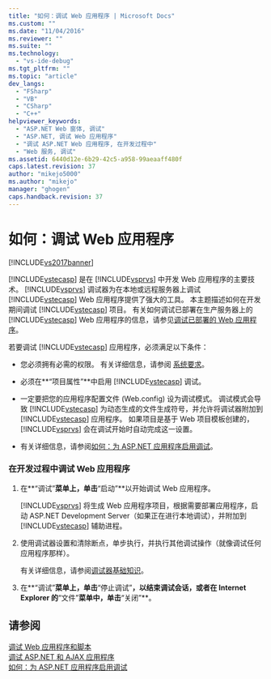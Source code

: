 ```yaml
---
title: "如何：调试 Web 应用程序 | Microsoft Docs"
ms.custom: ""
ms.date: "11/04/2016"
ms.reviewer: ""
ms.suite: ""
ms.technology: 
  - "vs-ide-debug"
ms.tgt_pltfrm: ""
ms.topic: "article"
dev_langs: 
  - "FSharp"
  - "VB"
  - "CSharp"
  - "C++"
helpviewer_keywords: 
  - "ASP.NET Web 窗体, 调试"
  - "ASP.NET, 调试 Web 应用程序"
  - "调试 ASP.NET Web 应用程序, 在开发过程中"
  - "Web 服务, 调试"
ms.assetid: 6440d12e-6b29-42c5-a958-99aeaaff480f
caps.latest.revision: 37
author: "mikejo5000"
ms.author: "mikejo"
manager: "ghogen"
caps.handback.revision: 37
---
```

# 如何：调试 Web 应用程序
[!INCLUDE[vs2017banner](../code-quality/includes/vs2017banner.md)]

[!INCLUDE[vstecasp](../code-quality/includes/vstecasp_md.md)] 是在 [!INCLUDE[vsprvs](../code-quality/includes/vsprvs_md.md)] 中开发 Web 应用程序的主要技术。  [!INCLUDE[vsprvs](../code-quality/includes/vsprvs_md.md)] 调试器为在本地或远程服务器上调试 [!INCLUDE[vstecasp](../code-quality/includes/vstecasp_md.md)] Web 应用程序提供了强大的工具。  本主题描述如何在开发期间调试 [!INCLUDE[vstecasp](../code-quality/includes/vstecasp_md.md)] 项目。  有关如何调试已部署在生产服务器上的 [!INCLUDE[vstecasp](../code-quality/includes/vstecasp_md.md)] Web 应用程序的信息，请参见[调试已部署的 Web 应用程序](../debugger/debugging-deployed-web-applications.md)。  
  
 若要调试 [!INCLUDE[vstecasp](../code-quality/includes/vstecasp_md.md)] 应用程序，必须满足以下条件：  
  
-   您必须拥有必需的权限。  有关详细信息，请参阅 [系统要求](../debugger/aspnet-debugging-system-requirements.md)。  
  
-   必须在**“项目属性”**中启用 [!INCLUDE[vstecasp](../code-quality/includes/vstecasp_md.md)] 调试。  
  
-   一定要把您的应用程序配置文件 \(Web.config\) 设为调试模式。  调试模式会导致 [!INCLUDE[vstecasp](../code-quality/includes/vstecasp_md.md)] 为动态生成的文件生成符号，并允许将调试器附加到 [!INCLUDE[vstecasp](../code-quality/includes/vstecasp_md.md)] 应用程序。  如果项目是基于 Web 项目模板创建的，[!INCLUDE[vsprvs](../code-quality/includes/vsprvs_md.md)] 会在调试开始时自动完成这一设置。  
  
-   有关详细信息，请参阅[如何：为 ASP.NET 应用程序启用调试](../debugger/how-to-enable-debugging-for-aspnet-applications.md)。  
  
### 在开发过程中调试 Web 应用程序  
  
1.  在**“调试”**菜单上，单击**“启动”**以开始调试 Web 应用程序。  
  
     [!INCLUDE[vsprvs](../code-quality/includes/vsprvs_md.md)] 将生成 Web 应用程序项目，根据需要部署应用程序，启动 ASP.NET Development Server（如果正在进行本地调试），并附加到 [!INCLUDE[vstecasp](../code-quality/includes/vstecasp_md.md)] 辅助进程。  
  
2.  使用调试器设置和清除断点，单步执行，并执行其他调试操作（就像调试任何应用程序那样）。  
  
     有关详细信息，请参阅[调试器基础知识](../debugger/debugger-basics.md)。  
  
3.  在**“调试”**菜单上，单击**“停止调试”**，以结束调试会话，或者在 Internet Explorer 的**“文件”**菜单中，单击**“关闭”**。  
  
## 请参阅  
 [调试 Web 应用程序和脚本](../debugger/debugging-web-applications-and-script.md)   
 [调试 ASP.NET 和 AJAX 应用程序](../debugger/debugging-aspnet-and-ajax-applications.md)   
 [如何：为 ASP.NET 应用程序启用调试](../debugger/how-to-enable-debugging-for-aspnet-applications.md)
